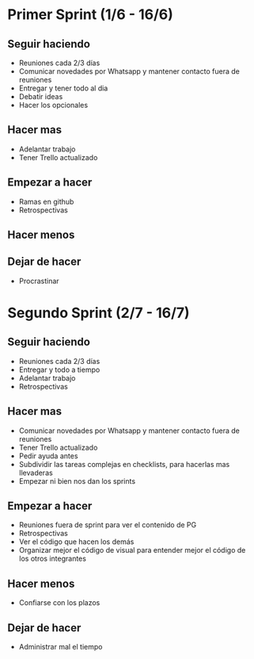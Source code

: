 # Primer Sprint (1/6 - 16/6)

## Seguir haciendo

- Reuniones cada 2/3 días
- Comunicar novedades por Whatsapp y mantener contacto fuera de reuniones
- Entregar y tener todo al dia
- Debatir ideas
- Hacer los opcionales

## Hacer mas

- Adelantar trabajo
- Tener Trello actualizado

## Empezar a hacer

- Ramas en github
- Retrospectivas

## Hacer menos


## Dejar de hacer

- Procrastinar

# Segundo Sprint (2/7 - 16/7)

## Seguir haciendo

- Reuniones cada 2/3 días
- Entregar y todo a tiempo
- Adelantar trabajo
- Retrospectivas

## Hacer mas

- Comunicar novedades por Whatsapp y mantener contacto fuera de reuniones
- Tener Trello actualizado
- Pedir ayuda antes
- Subdividir las tareas complejas en checklists, para hacerlas mas llevaderas
- Empezar ni bien nos dan los sprints

## Empezar a hacer

- Reuniones fuera de sprint para ver el contenido de PG
- Retrospectivas
- Ver el código que hacen los demás
- Organizar mejor el código de visual para entender mejor el código de los otros integrantes

## Hacer menos
- Confiarse con los plazos

## Dejar de hacer

- Administrar mal el tiempo
